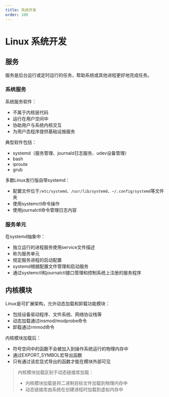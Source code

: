 ```yaml
---
title: 系统开发
order: 100
---
```


# Linux 系统开发

## 服务

服务是后台运行或定时运行的任务，帮助系统或其他进程更好地完成任务。

### 系统服务

系统服务软件：
- 不属于内核层代码
- 运行在用户空间中
- 协助用户与系统内核交互
- 为用户态程序提供基础设施服务

典型软件包括：
- systemd（服务管理、journald日志服务、udev设备管理）
- bash
- iproute
- grub

多数Linux发行版自带systemd：
- 配置文件位于`/etc/systemd`、`/usr/lib/systemd`、`~/.config/systemd`等文件夹
- 使用systemctl命令操作
- 使用journalctl命令管理日志内容

### 服务单元

在systemd抽象中：
- 独立运行的进程服务使用service文件描述
- 称为服务单元
- 规定服务进程的启动配置
- systemd根据配置文件管理和启动服务
- 通过systemctl和journalctl接口管理和控制系统上注册的服务程序


## 内核模块

Linux是可扩展架构，允许动态加载和卸载功能模块：
- 包括设备驱动程序、文件系统、网络协议栈等
- 动态加载通过insmod/modprobe命令
- 卸载通过rmmod命令

内核模块加载后：
- 符号空间中的函数不会被加入到操作系统运行的物理内存中
- 通过EXPORT_SYMBOL宏导出函数
- 只有通过该宏显式导出的函数才能在模块外部可见

> 内核模块加载区别于动态链接库加载：
> - 内核模块加载是将二进制目标文件加载到物理内存中
> - 动态链接库由系统在创建进程时加载到虚拟内存中


